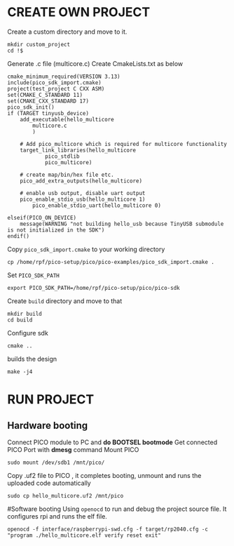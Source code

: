 # CREATE OWN PROJECT

Create a custom directory and move to it.
```
mkdir custom_project
cd !$
```
Generate .c file (multicore.c)
Create CmakeLists.txt as below
```
cmake_minimum_required(VERSION 3.13)
include(pico_sdk_import.cmake)
project(test_project C CXX ASM)
set(CMAKE_C_STANDARD 11)
set(CMAKE_CXX_STANDARD 17)
pico_sdk_init()
if (TARGET tinyusb_device)
	add_executable(hello_multicore
        multicore.c
        )

	# Add pico_multicore which is required for multicore functionality
	target_link_libraries(hello_multicore
	        pico_stdlib
	        pico_multicore)
	
	# create map/bin/hex file etc.
	pico_add_extra_outputs(hello_multicore)
	
   	# enable usb output, disable uart output
   	pico_enable_stdio_usb(hello_multicore 1)
    	pico_enable_stdio_uart(hello_multicore 0)

elseif(PICO_ON_DEVICE)
    message(WARNING "not building hello_usb because TinyUSB submodule is not initialized in the SDK")
endif()

```
Copy `pico_sdk_import.cmake` to your working directory
```
cp /home/rpf/pico-setup/pico/pico-examples/pico_sdk_import.cmake .
```
Set `PICO_SDK_PATH`
```
export PICO_SDK_PATH=/home/rpf/pico-setup/pico/pico-sdk
```
Create `build` directory and move to that
```
mkdir build
cd build
```
Configure sdk
```
cmake .. 
```
builds the design
```
make -j4 
```
# RUN PROJECT

## Hardware booting
Connect PICO module to PC and **do BOOTSEL bootmode**
Get connected PICO Port with **dmesg** command
Mount PICO
``` 
sudo mount /dev/sdb1 /mnt/pico/
```
Copy .uf2 file to PICO , it completes booting, unmount and runs the uploaded code automatically
```
sudo cp hello_multicore.uf2 /mnt/pico
```
#Software booting
Using `openocd` to run and debug the project source file. It configures rpi and runs the elf file.
```
openocd -f interface/raspberrypi-swd.cfg -f target/rp2040.cfg -c "program ./hello_multicore.elf verify reset exit"
```




